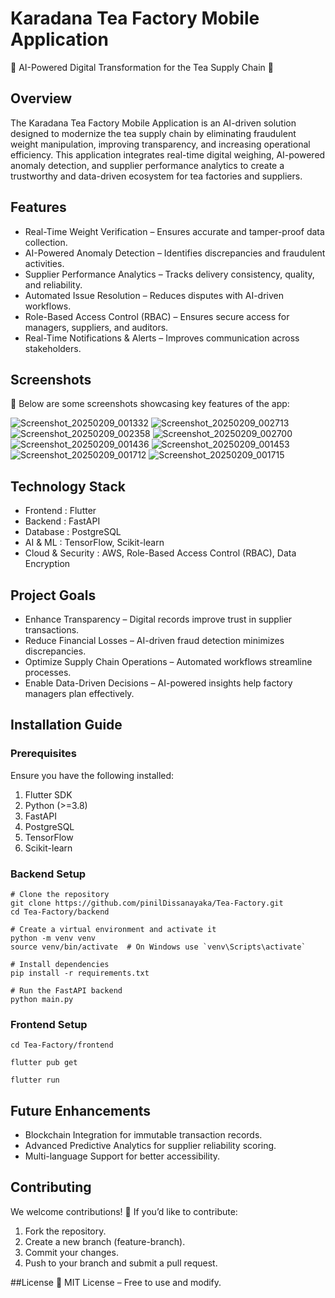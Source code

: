 # Karadana Tea Factory Mobile Application

🚀 AI-Powered Digital Transformation for the Tea Supply Chain 🌱

## Overview
The Karadana Tea Factory Mobile Application is an AI-driven solution designed to modernize the tea supply chain by eliminating fraudulent weight manipulation, improving transparency, and increasing operational efficiency. This application integrates real-time digital weighing, AI-powered anomaly detection, and supplier performance analytics to create a trustworthy and data-driven ecosystem for tea factories and suppliers.

## Features
- Real-Time Weight Verification – Ensures accurate and tamper-proof data collection.
- AI-Powered Anomaly Detection – Identifies discrepancies and fraudulent activities.
- Supplier Performance Analytics – Tracks delivery consistency, quality, and reliability.
- Automated Issue Resolution – Reduces disputes with AI-driven workflows.
- Role-Based Access Control (RBAC) – Ensures secure access for managers, suppliers, and auditors.
- Real-Time Notifications & Alerts – Improves communication across stakeholders.

## Screenshots
📸 Below are some screenshots showcasing key features of the app:

![Screenshot_20250209_001332](https://github.com/user-attachments/assets/83f64a0e-0fca-4c7f-bd3e-14ff1ebc9ecb)
![Screenshot_20250209_002713](https://github.com/user-attachments/assets/dbc429fb-bc50-455f-a8af-f3c602e7e280)
![Screenshot_20250209_002358](https://github.com/user-attachments/assets/9bc6099a-b54d-40fb-a520-87a9e17bbd79)
![Screenshot_20250209_002700](https://github.com/user-attachments/assets/28de384b-3122-4430-b902-c71530f7c968)
![Screenshot_20250209_001436](https://github.com/user-attachments/assets/466b0b4d-b077-48fa-8a4f-0dcf90dfadff)
![Screenshot_20250209_001453](https://github.com/user-attachments/assets/d4c41d72-ef4b-45bf-bd99-ab7089e54018)
![Screenshot_20250209_001712](https://github.com/user-attachments/assets/4ddcf265-471e-420c-a60b-c51cf12a552f)
![Screenshot_20250209_001715](https://github.com/user-attachments/assets/47b9cb6c-8685-436a-ae93-73e2d9604f3c)

## Technology Stack
- Frontend :	Flutter
- Backend :	FastAPI
- Database :	PostgreSQL
- AI & ML : TensorFlow, Scikit-learn
- Cloud & Security : AWS, Role-Based Access Control (RBAC), Data Encryption

## Project Goals
- Enhance Transparency – Digital records improve trust in supplier transactions.
- Reduce Financial Losses – AI-driven fraud detection minimizes discrepancies.
- Optimize Supply Chain Operations – Automated workflows streamline processes.
- Enable Data-Driven Decisions – AI-powered insights help factory managers plan effectively.

## Installation Guide

### Prerequisites

Ensure you have the following installed:

1. Flutter SDK
2. Python (>=3.8)
3. FastAPI
4. PostgreSQL
5. TensorFlow
6. Scikit-learn

### Backend Setup
```
# Clone the repository
git clone https://github.com/pinilDissanayaka/Tea-Factory.git
cd Tea-Factory/backend  

# Create a virtual environment and activate it
python -m venv venv  
source venv/bin/activate  # On Windows use `venv\Scripts\activate`

# Install dependencies
pip install -r requirements.txt  

# Run the FastAPI backend
python main.py
```

### Frontend Setup
```
cd Tea-Factory/frontend

flutter pub get

flutter run
```

## Future Enhancements
- Blockchain Integration for immutable transaction records.
- Advanced Predictive Analytics for supplier reliability scoring.
- Multi-language Support for better accessibility.

## Contributing

We welcome contributions! 🚀 If you’d like to contribute:
1. Fork the repository.
2. Create a new branch (feature-branch).
3. Commit your changes.
4. Push to your branch and submit a pull request.

##License
📜 MIT License – Free to use and modify.
